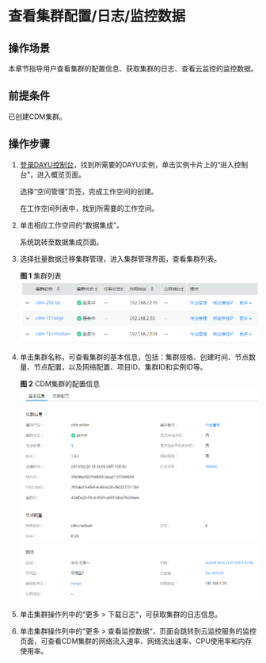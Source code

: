 # 查看集群配置/日志/监控数据<a name="dayu_01_0022"></a>

## 操作场景<a name="zh-cn_topic_0108275415_section6082040915224"></a>

本章节指导用户查看集群的配置信息、获取集群的日志、查看云监控的监控数据。

## 前提条件<a name="zh-cn_topic_0108275415_section5781841515252"></a>

已创建CDM集群。

## 操作步骤<a name="zh-cn_topic_0108275415_section1674818115330"></a>

1.  [登录DAYU控制台](https://console.huaweicloud.com/dayu/)，找到所需要的DAYU实例，单击实例卡片上的“进入控制台”，进入概览页面。

    选择“空间管理”页签，完成工作空间的创建。

    在工作空间列表中，找到所需要的工作空间。



1.  单击相应工作空间的“数据集成“。

    系统跳转至数据集成页面。


1.  选择批量数据迁移集群管理，进入集群管理界面，查看集群列表。

    **图 1**  集群列表<a name="zh-cn_topic_0108275415_fig4014159102217"></a>  
    ![](figures/集群列表.png "集群列表")

2.  单击集群名称，可查看集群的基本信息，包括：集群规格、创建时间、节点数量、节点配置，以及网络配置、项目ID、集群ID和实例ID等。

    **图 2**  CDM集群的配置信息<a name="zh-cn_topic_0108275415_fig32088426113643"></a>  
    ![](figures/CDM集群的配置信息.png "CDM集群的配置信息")

3.  单击集群操作列中的“更多  \>  下载日志“，可获取集群的日志信息。
4.  单击集群操作列中的“更多  \>  查看监控数据“，页面会跳转到云监控服务的监控页面，可查看CDM集群的网络流入速率、网络流出速率、CPU使用率和内存使用率。

